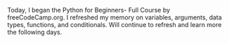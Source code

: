 Today, I began the Python for Beginners- Full Course by freeCodeCamp.org. I refreshed my memory on variables, arguments, data types, functions, and conditionals.
Will continue to refresh and learn more the following days.
